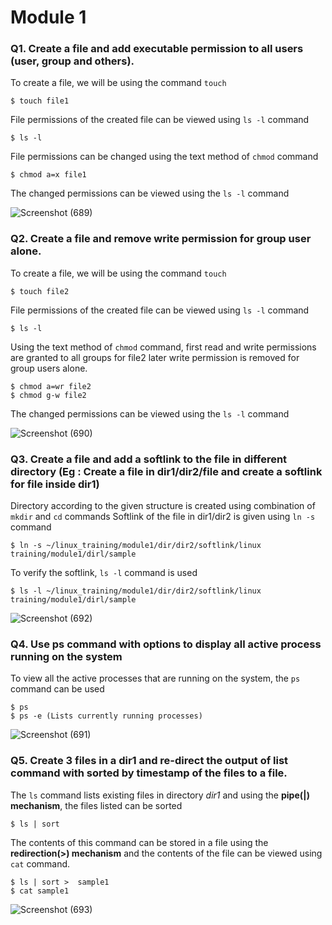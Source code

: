 # Module 1 

### Q1. Create a file and add executable permission to all users (user, group and others).

To create a file, we will be using the command `touch` 
```
$ touch file1
```
File permissions of the created file can be viewed using `ls -l` command
```
$ ls -l
```
File permissions can be changed using the text method of `chmod` command
```
$ chmod a=x file1
```
The changed permissions can be viewed using the `ls -l` command

![Screenshot (689)](https://github.com/user-attachments/assets/c76e8154-d85b-47b7-bd66-b0bb465c2855)

### Q2. Create a file and remove write permission for group user alone.

To create a file, we will be using the command `touch` 
```
$ touch file2
```
File permissions of the created file can be viewed using `ls -l` command
```
$ ls -l
```
Using the text method of `chmod` command, first read and write permissions are granted to all groups for file2 later write permission is removed for group users alone.
```
$ chmod a=wr file2
$ chmod g-w file2
```
The changed permissions can be viewed using the `ls -l` command

![Screenshot (690)](https://github.com/user-attachments/assets/55c1c61f-42bf-4893-8aae-0e435c79923b)

### Q3. Create a file and add a softlink to the file in different directory (Eg : Create a file in dir1/dir2/file and create a softlink for file inside dir1)

Directory according to the given structure is created using combination of `mkdir` and `cd` commands
Softlink of the file in dir1/dir2 is given using `ln -s` command
```
$ ln -s ~/linux_training/module1/dir/dir2/softlink/linux training/module1/dirl/sample
```
To verify the softlink, `ls -l` command is used
```
$ ls -l ~/linux_training/module1/dir/dir2/softlink/linux training/module1/dirl/sample
```

![Screenshot (692)](https://github.com/user-attachments/assets/a0ea2048-194e-451f-a364-fafbe2e10daa)

### Q4. Use ps command with options to display all active process running on the system
To view all the active processes that are running on the system, the `ps` command can be used
```
$ ps
$ ps -e (Lists currently running processes)
```

![Screenshot (691)](https://github.com/user-attachments/assets/1cd02658-18e9-426b-9b75-5820a7349e44)

### Q5. Create 3 files in a dir1 and re-direct the output of list command with sorted by timestamp of the files to a file.
The `ls` command lists existing files in directory _dir1_ and using the __pipe(|) mechanism__, the files listed can be sorted
```
$ ls | sort
```
The contents of this command can be stored in a file using the __redirection(>) mechanism__ and the contents of the file can be viewed using `cat` command.
```
$ ls | sort >  sample1
$ cat sample1
```

![Screenshot (693)](https://github.com/user-attachments/assets/a93835a0-af0a-4e13-95fd-681cb644ccab)
